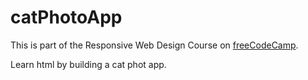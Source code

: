 # catPhotoApp
This is part of the Responsive Web Design Course on [freeCodeCamp](https://www.freecodecamp.org/learn/2022/responsive-web-design/learn-html-by-building-a-cat-photo-app/step-1). 

Learn html by building a cat phot app. 


